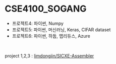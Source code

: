 # CSE4100_SOGANG

- 프로젝트4: 파이썬, Numpy
- 프로젝트5: 파이썬, 머신러닝, Keras, CIFAR dataset
- 프로젝트6: 파이썬, 하둡, 맵리듀스, Azure

<br/>

project 1,2,3 : [limdongjin/SICXE-Assembler](https://github.com/limdongjin/SICXE-Assembler)
